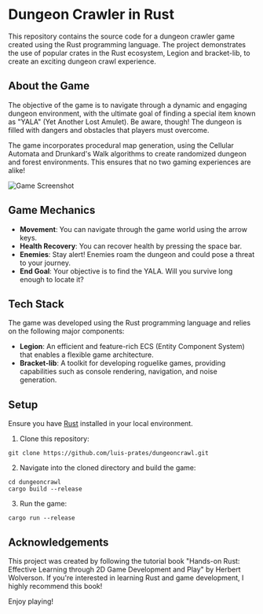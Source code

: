 # Dungeon Crawler in Rust

This repository contains the source code for a dungeon crawler game created using the Rust programming language. The project demonstrates the use of popular crates in the Rust ecosystem, Legion and bracket-lib, to create an exciting dungeon crawl experience.

## About the Game

The objective of the game is to navigate through a dynamic and engaging dungeon environment, with the ultimate goal of finding a special item known as "YALA" (Yet Another Lost Amulet). Be aware, though! The dungeon is filled with dangers and obstacles that players must overcome.

The game incorporates procedural map generation, using the Cellular Automata and Drunkard's Walk algorithms to create randomized dungeon and forest environments. This ensures that no two gaming experiences are alike!

![Game Screenshot](https://github.com/luis-prates/dungeoncrawl/assets/80156766/27e8e453-fcdc-403d-8137-38d8bf299f74)

## Game Mechanics

* **Movement**: You can navigate through the game world using the arrow keys.
* **Health Recovery**: You can recover health by pressing the space bar.
* **Enemies**: Stay alert! Enemies roam the dungeon and could pose a threat to your journey.
* **End Goal**: Your objective is to find the YALA. Will you survive long enough to locate it?

## Tech Stack

The game was developed using the Rust programming language and relies on the following major components:

* **Legion**: An efficient and feature-rich ECS (Entity Component System) that enables a flexible game architecture.
* **Bracket-lib**: A toolkit for developing roguelike games, providing capabilities such as console rendering, navigation, and noise generation.

## Setup

Ensure you have [Rust](https://www.rust-lang.org/tools/install) installed in your local environment.

1. Clone this repository:
```
git clone https://github.com/luis-prates/dungeoncrawl.git
```

2. Navigate into the cloned directory and build the game:
```
cd dungeoncrawl
cargo build --release
```

3. Run the game:
```
cargo run --release
```

## Acknowledgements

This project was created by following the tutorial book "Hands-on Rust: Effective Learning through 2D Game Development and Play" by Herbert Wolverson. If you're interested in learning Rust and game development, I highly recommend this book!

Enjoy playing!
